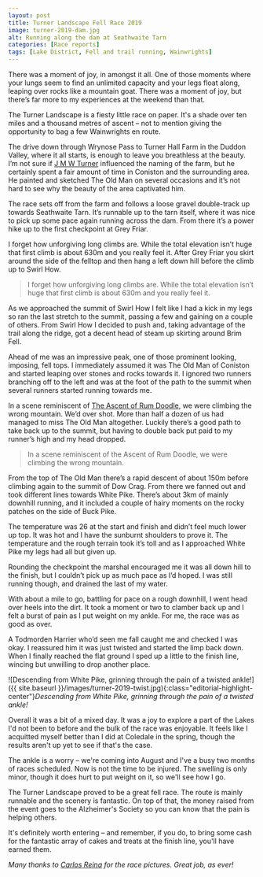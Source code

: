 ```yaml
---
layout: post
title: Turner Landscape Fell Race 2019
image: turner-2019-dam.jpg
alt: Running along the dam at Seathwaite Tarn
categories: [Race reports]
tags: [Lake District, Fell and trail running, Wainwrights]
---
```


There was a moment of joy, in amongst it all. One of those moments where your lungs seem to find an unlimited capacity and your legs float along, leaping over rocks like a mountain goat. There was a moment of joy, but there’s far more to my experiences at the weekend than that. 

The Turner Landscape is a fiesty little race on paper. It's a shade over ten miles and a thousand metres of ascent – not to mention giving the opportunity to bag a few Wainwrights en route.

The drive down through Wrynose Pass to Turner Hall Farm in the Duddon Valley, where it all starts, is enough to leave you breathless at the beauty. I’m not sure if [J M W Turner](https://www.tate.org.uk/art/artists/joseph-mallord-william-turner-558) influenced the naming of the farm, but he certainly spent a fair amount of time in Coniston and the surrounding area. He painted and sketched The Old Man on several occasions and it’s not hard to see why the beauty of the area captivated him.

The race sets off from the farm and follows a loose gravel double-track up towards Seathwaite Tarn. It’s runnable up to the tarn itself, where it was nice to pick up some pace again running across the dam. From there it’s a power hike up to the first checkpoint at Grey Friar.

I forget how unforgiving long climbs are. While the total elevation isn’t huge that first climb is about 630m and you really feel it. After Grey Friar you skirt around the side of the felltop and then hang a left down hill before the climb up to Swirl How.

>I forget how unforgiving long climbs are. While the total elevation isn’t huge that first climb is about 630m and you really feel it.

As we approached the summit of Swirl How I felt like I had a kick in my legs so ran the last stretch to the summit, passing a few and gaining on a couple of others. From Swirl How I decided to push and, taking advantage of the trail along the ridge, got a decent head of steam up skirting around Brim Fell.

Ahead of me was an impressive peak, one of those prominent looking, imposing, fell tops. I immediately assumed it was The Old Man of Coniston and started leaping over stones and rocks towards it. I ignored two runners branching off to the left and was at the foot of the path to the summit when several runners started running towards me.

In a scene reminiscent of [The Ascent of Rum Doodle](https://www.penguin.co.uk/books/103/1033904/the-ascent-of-rum-doodle/9781784875299.html), we were climbing the wrong mountain. We’d over shot. More than half a dozen of us had managed to miss The Old Man altogether. Luckily there’s a good path to take back up to the summit, but having to double back put paid to my runner’s high and my head dropped.

>In a scene reminiscent of the Ascent of Rum Doodle, we were climbing the wrong mountain.

From the top of The Old Man there’s a rapid descent of about 150m before climbing again to the summit of Dow Crag. From there we fanned out and took different lines towards White Pike. There’s about 3km of mainly downhill running, and it included a couple of hairy moments on the rocky patches on the side of Buck Pike.

The temperature was 26 at the start and finish and didn’t feel much lower up top. It was hot and I have the sunburnt shoulders to prove it. The temperature and the rough terrain took it’s toll and as I approached White Pike my legs had all but given up. 

Rounding the checkpoint the marshal encouraged me it was all down hill to the finish, but I couldn’t pick up as much pace as I’d hoped. I was still running though, and drained the last of my water. 

With about a mile to go, battling for pace on a rough downhill, I went head over heels into the dirt. It took a moment or two to clamber back up and I felt a burst of pain as I put weight on my ankle. For me, the race was as good as over.

A Todmorden Harrier who’d seen me fall caught me and checked I was okay. I reassured him it was just twisted and started the limp back down. When I finally reached the flat ground I sped up a little to the finish line, wincing but unwilling to drop another place.

![Descending from White Pike, grinning through the pain of a twisted ankle!]({{ site.baseurl }}/images/turner-2019-twist.jpg){:class="editorial-highlight-center"}*Descending from White Pike, grinning through the pain of a twisted ankle!*

Overall it was a bit of a mixed day. It was a joy to explore a part of the Lakes I'd not been to before and the bulk of the race was enjoyable. It feels like I acquitted myself better than I did at Coledale in the spring, though the results aren't up yet to see if that's the case. 

The ankle is a worry – we're coming into August and I've a busy two months of races scheduled. Now is not the time to be injured. The swelling is only minor, though it does hurt to put weight on it, so we'll see how I go.

The Turner Landscape proved to be a great fell race. The route is mainly runnable and the scenery is fantastic. On top of that, the money raised from the event goes to the Alzheimer's Society so you can know that the pain is helping others. 

It's definitely worth entering – and remember, if you do, to bring some cash for the fantastic array of cakes and treats at the finish line, you'll have earned them. 

*Many thanks to [Carlos Reina](http://www.carlosreinaphoto.com/) for the race pictures. Great job, as ever!*
